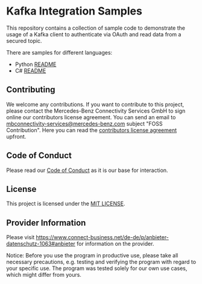 # Kafka Integration Samples

This repository contains a collection of sample code to demonstrate the usage of a Kafka client to authenticate
via OAuth and read data from a secured topic.

There are samples for different languages:

* Python [README](kafka-sample/python/README)
* C# [README](kafka-sample/c%23/README)


## Contributing

We welcome any contributions.
If you want to contribute to this project, please contact the Mercedes-Benz Connectivity Services GmbH to sign online our contributors license agreement. 
You can send an email to mbconnectivity-services@mercedes-benz.com subject "FOSS Contribution". Here you can read the [contributors license agreement](CONTRIBUTORS_LICENSE_AGREEMENT_MBCS.pdf) upfront. 

## Code of Conduct

Please read our [Code of Conduct](https://github.com/mercedes-benz/daimler-foss/blob/master/CODE_OF_CONDUCT.md) as it is our base for interaction.

## License

This project is licensed under the [MIT LICENSE](LICENSE).

## Provider Information

Please visit <https://www.connect-business.net/de-de/p/anbieter-datenschutz-1063#anbieter> for information on the provider.

Notice: Before you use the program in productive use, please take all necessary precautions, e.g. testing and verifying the program with regard to your specific use. 
The program was tested solely for our own use cases, which might differ from yours.
